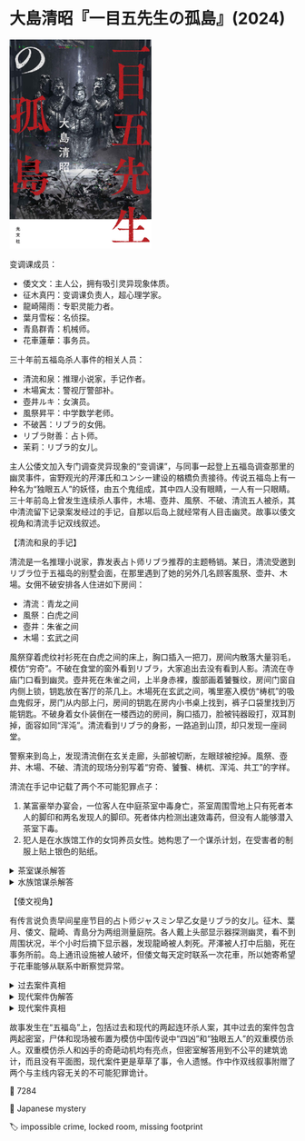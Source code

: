 # 大島清昭『一目五先生の孤島』(2024)

<img src=images/2024b_cover.jpg width=250/>

变调课成员：
* 倭文文：主人公，拥有吸引灵异现象体质。
* 征木真円：变调课负责人，超心理学家。
* 龍崎陽雨：专职灵能力者。
* 葉月雪桜：名侦探。
* 青島群青：机械师。
* 花車蓮華：事务员。

三十年前五福岛杀人事件的相关人员：
* 清流和泉：推理小说家，手记作者。
* 木場寅太：警视厅警部补。
* 壺井ルキ：女演员。
* 風祭昇平：中学数学老师。
* 不破茜：リブラ的女佣。
* リブラ財善：占卜师。
* 茉莉：リブラ的女儿。

主人公倭文加入专门调查灵异现象的“变调课”，与同事一起登上五福岛调查那里的幽灵事件，宙野观光的芹澤氏和ユンシー建设的楢橋负责接待。传说五福岛上有一种名为“独眼五人”的妖怪，由五个鬼组成，其中四人没有眼睛，一人有一只眼睛。三十年前岛上曾发生连续杀人事件，木場、壺井、風祭、不破、清流五人被杀，其中清流留下记录案发经过的手记，自那以后岛上就经常有人目击幽灵。故事以倭文视角和清流手记双线叙述。

【清流和泉的手记】

清流是一名推理小说家，靠发表占卜师リブラ推荐的主题畅销。某日，清流受邀到リブラ位于五福岛的别墅会面，在那里遇到了她的另外几名顾客風祭、壶井、木場。女佣不破安排各人住进如下房间：
* 清流：青龙之间
* 風祭：白虎之间
* 壺井：朱雀之间
* 木場：玄武之间

風祭穿着虎纹衬衫死在白虎之间的床上，胸口插入一把刀，房间内散落大量羽毛，模仿“穷奇”。不破在食堂的窗外看到リブラ，大家追出去没有看到人影。清流在寺庙门口看到幽灵。壺井死在朱雀之间，上半身赤裸，腹部画着饕餮纹，房间门窗自内侧上锁，钥匙放在客厅的茶几上。木場死在玄武之间，嘴里塞入模仿“梼杌”的吸血鬼假牙，房门从内部上闩，房间的钥匙在房内小书桌上找到，裤子口袋里找到万能钥匙。不破身着女仆装倒在一楼西边的房间，胸口插刀，脸被钝器殴打，双耳割掉，面容如同“浑沌”。清流看到リブラ的身影，一路追到山顶，却只发现一座祠堂。

警察来到岛上，发现清流倒在玄关走廊，头部被切断，左眼球被挖掉。風祭、壺井、木場、不破、清流的现场分别写着“穷奇、饕餮、梼杌、浑沌、共工”的字样。

清流在手记中记载了两个不可能犯罪点子：
1. 某富豪举办宴会，一位客人在中庭茶室中毒身亡，茶室周围雪地上只有死者本人的脚印和两名发现人的脚印。死者体内检测出速效毒药，但没有人能够潜入茶室下毒。
2. 犯人是在水族馆工作的女饲养员女性。她构思了一个谋杀计划，在受害者的制服上贴上银色的贴纸。

<details><summary>茶室谋杀解答</summary>
犯人把毒针藏在茶室的榻榻米边缘，日本人都知道有不踩榻榻米边缘的礼仪，但外国人不知道，踩上去中毒身亡。犯人是两名发现人中一人，事后回收毒针。
</details>

<details><summary>水族馆谋杀解答</summary>
水槽中的针鱼有趋光性。犯人在受害者身上贴上银色的贴纸，让她遭受针鱼袭击。
</details>

【倭文视角】

有传言说负责早间星座节目的占卜师ジャスミン早乙女是リブラ的女儿。征木、葉月、倭文、龍崎、青島分为两组测量庭院。各人戴上头部显示器探测幽灵，看不到周围状况，半个小时后摘下显示器，发现龍崎被人刺死。芹澤被人打中后脑，死在事务所前。岛上通讯设施被人破坏，但倭文每天定时联系一次花車，所以她寄希望于花車能够从联系中断察觉异常。

<details><summary>过去案件真相</summary>
犯人制造了 <b>双重模仿杀人</b>：
* 按照清泉的笔记记载，風祭、壺井、木場、不破四人的尸体模仿中国神话里的“四凶”穷奇、饕餮、梼杌、浑沌。
* 警察发现風祭、壺井、木場、不破、清泉五人被毁容，模仿“独眼五人”。

犯人是リブラ的女儿茉莉（ジャスミン早乙女），她在客人到来前杀死了不破，把尸体藏在冰箱里。以女仆的身份出现在客人面前。第一晚晚宴上出现的リブラ是戴着面具的茉莉，她从一开始就假装成リブラ负责四位客人的电话占卜，所以大家听不出声音区别。她安排風祭住进了拆掉门闩的白虎之间，在第一晚将其杀害。建筑的二楼走廊可以连同有门的墙壁一起旋转，茉莉操作了二楼走廊，把白虎之间的门移到玄武之间的门的位置，轻易进入上了锁和门闩的房间，杀死木場后将门的位置恢复，完成密室。茉莉杀害木場时，正好遇到壺井半夜起来上厕所。茉莉将壺井打昏，带到朱雀之间，用万能钥匙将朱雀之间变成密室，再次移动门，进入玄武之间，对木场的遗体进行装饰。犯人取出不破的尸体，将脸打烂，伪造成“浑沌”，以免清泉看出身份替换。犯人为了掩饰制造无面尸的真实目的，将風祭、壺井、木場、不破的尸体模仿成“四凶”，杀死清泉后，为了给警察展示完整的模仿杀人，又将五人的尸体二次模仿为“独眼五人”，并在现场留下“穷奇、饕餮、梼杌、浑沌、共工”的字样。（犯人没有从一开始就模仿“独眼五人”，是不想让清泉等人怀疑風祭的身份。）

总结：犯人为了对付岛上诸人，模仿了“四凶”；为了对付事后上岛的警察，模仿了“独眼五人”。
</details>

<details><summary>现代案件伪解答</summary>
凶手是负责拍摄的青島，她提前伪造了拍摄录像，所以录像里没有自己的杀人过程。
</details>

<details><summary>现代案件真相</summary>
凶手是花車，她自己开船来到岛上杀人。花車是リブラ的孙女，茉莉的女儿，她杀死龍崎是为了阻止过去案件的真相曝光。リブラ让茉莉杀死四名客人，是因为通过占卜预知四人在未来会连环杀人。花車没有杀死名侦探葉月，是因为刚来变调课不久，不知道她是名侦探（伏线）。
</details>

故事发生在“五福岛”上，包括过去和现代的两起连环杀人案，其中过去的案件包含两起密室，尸体和现场被布置为模仿中国传说中“四凶”和“独眼五人”的双重模仿杀人。双重模仿杀人和凶手的奇葩动机均有亮点，但密室解答用到不公平的建筑诡计，而且没有平面图，现代案件更是草草了事，令人遗憾。作中作双线叙事附赠了两个与主线内容无关的不可能犯罪诡计。

:link: 7284

:file_folder: Japanese mystery

:label: impossible crime, locked room, missing footprint
